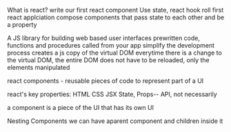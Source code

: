What is react?
write our first react component
Use state, react hook
roll first react applciation
compose components that pass state to each other and be a property

A JS library for building web based user interfaces
prewritten code, functions and procedures called from your app
simplify the development process
creates a js copy of the virtual DOM
everytime there is a change to the virtual DOM, the entire DOM does not have to be reloaded, only the elements manipulated

react components - reusable pieces of code to represent part of a UI

react's key properties: HTML CSS JSX State, Props-- API, not necessarily

a component is a piece of the UI that has its own UI 

Nesting Components
we can have  aparent component and children inside it

